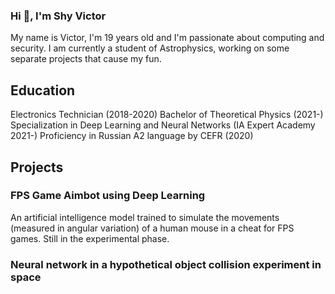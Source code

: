 ### Hi 👋, I'm Shy Victor
My name is Victor, I'm 19 years old and I'm passionate about computing and security. 
I am currently a student of Astrophysics, working on some separate projects that cause my fun.

<h2> Education </h2>
Electronics Technician (2018-2020)
Bachelor of Theoretical Physics (2021-)
Specialization in Deep Learning and Neural Networks (IA Expert Academy 2021-)
Proficiency in Russian A2 language by CEFR (2020)

<h2>Projects</h2>
<h3>FPS Game Aimbot using Deep Learning </h3>
An artificial intelligence model trained to simulate the movements (measured in angular variation) of a human mouse in a cheat for FPS games. Still in the experimental phase.

<h3>Neural network in a hypothetical object collision experiment in space</h3>
<img src="https://media.discordapp.net/attachments/855427990808559666/856309816548261918/E3Oz9NSX0AMMizv.png>

Currently working in industrial automation and microcontrollers. Experience with <b>PIC (18F4520)</b>, <b>Arduino</b>, <b>PLC (CLP SIMATIC S7-1200)</b>, <b>ESP32</b>.

<h2>Tech</h2>
Experience in microcontrollers (Arduino, ESP32, MikroC PRO for PIC18F4550, PLC Ladder) and their respective software
Experience with Proteus, CADSimu, AutoCad and complete Office package.
Experience with software programming (Java & Python, environments such as IntelliJ, PyCHarm, Tensorflow and Pandas) to automate tasks and work with IoT.
Experience in basic web programming (HTML, PHP, CSS and its frameworks like Tailwind, Bootstrap and Laravel)
NR-10 Safety in Electricity Facilities and Services (Training Brazilian 2020)

